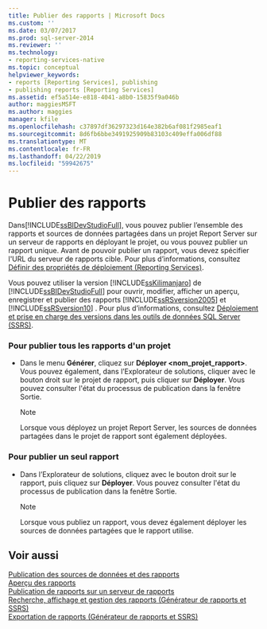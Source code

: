 ```yaml
---
title: Publier des rapports | Microsoft Docs
ms.custom: ''
ms.date: 03/07/2017
ms.prod: sql-server-2014
ms.reviewer: ''
ms.technology:
- reporting-services-native
ms.topic: conceptual
helpviewer_keywords:
- reports [Reporting Services], publishing
- publishing reports [Reporting Services]
ms.assetid: ef5a514e-e818-4041-a8b0-15835f9a046b
author: maggiesMSFT
ms.author: maggies
manager: kfile
ms.openlocfilehash: c37897df36297323d164e382b6af081f2985eaf1
ms.sourcegitcommit: 8d6fb6bbe3491925909b83103c409effa006df88
ms.translationtype: MT
ms.contentlocale: fr-FR
ms.lasthandoff: 04/22/2019
ms.locfileid: "59942675"
---
```

# <a name="publish-reports"></a>Publier des rapports
  Dans[!INCLUDE[ssBIDevStudioFull](../includes/ssbidevstudiofull-md.md)], vous pouvez publier l’ensemble des rapports et sources de données partagées dans un projet Report Server sur un serveur de rapports en déployant le projet, ou vous pouvez publier un rapport unique. Avant de pouvoir publier un rapport, vous devez spécifier l'URL du serveur de rapports cible. Pour plus d’informations, consultez [Définir des propriétés de déploiement &#40;Reporting Services&#41;](tools/set-deployment-properties-reporting-services.md).  
  
 Vous pouvez utiliser la version [!INCLUDE[ssKilimanjaro](../includes/sskilimanjaro-md.md)] de [!INCLUDE[ssBIDevStudioFull](../includes/ssbidevstudiofull-md.md)] pour ouvrir, modifier, afficher un aperçu, enregistrer et publier des rapports [!INCLUDE[ssRSversion2005](../includes/ssrsversion2005-md.md)] et [!INCLUDE[ssRSversion10](../includes/ssrsversion10-md.md)] . Pour plus d’informations, consultez [Déploiement et prise en charge des versions dans les outils de données SQL Server &#40;SSRS&#41;](tools/deployment-and-version-support-in-sql-server-data-tools-ssrs.md).  
  
### <a name="to-publish-all-reports-in-a-project"></a>Pour publier tous les rapports d'un projet  
  
-   Dans le menu **Générer**, cliquez sur **Déployer \<nom_projet_rapport>**. Vous pouvez également, dans l’Explorateur de solutions, cliquer avec le bouton droit sur le projet de rapport, puis cliquer sur **Déployer**. Vous pouvez consulter l'état du processus de publication dans la fenêtre Sortie.  
  
    > [!NOTE]  
    >  Lorsque vous déployez un projet Report Server, les sources de données partagées dans le projet de rapport sont également déployées.  
  
### <a name="to-publish-a-single-report"></a>Pour publier un seul rapport  
  
-   Dans l’Explorateur de solutions, cliquez avec le bouton droit sur le rapport, puis cliquez sur **Déployer**. Vous pouvez consulter l'état du processus de publication dans la fenêtre Sortie.  
  
    > [!NOTE]  
    >  Lorsque vous publiez un rapport, vous devez également déployer les sources de données partagées que le rapport utilise.  
  
## <a name="see-also"></a>Voir aussi  
 [Publication des sources de données et des rapports](reports/publishing-data-sources-and-reports.md)   
 [Aperçu des rapports](reports/previewing-reports.md)   
 [Publication de rapports sur un serveur de rapports](reports/publishing-reports-to-a-report-server.md)   
 [Recherche, affichage et gestion des rapports &#40;Générateur de rapports et SSRS&#41;](report-builder/finding-viewing-and-managing-reports-report-builder-and-ssrs.md)   
 [Exportation de rapports &#40;Générateur de rapports et SSRS&#41;](report-builder/export-reports-report-builder-and-ssrs.md)  
  
  
